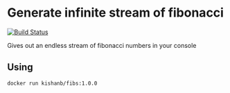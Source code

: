 # Generate infinite stream of fibonacci

[![Build Status](https://travis-ci.org/kishaningithub/fibs.svg?branch=master)](https://travis-ci.org/kishaningithub/fibs)

Gives out an endless stream of fibonacci numbers in your console

## Using

```bash
docker run kishanb/fibs:1.0.0
```